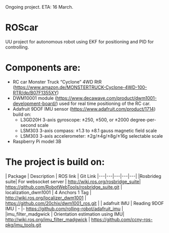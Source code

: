 <aside class="notice">
Ongoing project. ETA: 16 March.
</aside>

# ROScar
UU project for autonomous robot using EKF for positioning and PID for controlling.

# Components are:
 - RC car Monster Truck “Cyclone” 4WD RtR (https://www.amazon.de/MONSTERTRUCK-Cyclone-4WD-100-RTR/dp/B07F1355XY)
 - DWM10001 module (https://www.decawave.com/product/dwm1001-development-board/) used for real time positioning of the RC car.
 - Adafruit 9DOF IMU sensor (https://www.adafruit.com/product/1714) build on:
    - L3GD20H 3-axis gyroscope: ±250, ±500, or ±2000 degree-per-second scale
    - LSM303 3-axis compass: ±1.3 to ±8.1 gauss magnetic field scale
    - LSM303 3-axis accelerometer: ±2g/±4g/±8g/±16g selectable scale
 - Raspberry Pi model 3B

# The project is build on:

| Package | Description   | ROS link  | Git Link 
|---|---|---|---|---|
|Rosbrideg suite| For websocket server | http://wiki.ros.org/rosbridge_suite| https://github.com/RobotWebTools/rosbridge_suite.git
| localization_dwm1001  | 4 Anchors 1 Tag   | http://wiki.ros.org/localizer_dwm1001 | https://github.com/20chix/dwm1001_ros.git | 
| adafruit IMU | Reading 9DOF IMU | - |- https://github.com/rolling-robot/adafruit_imu |
|imu_filter_madgwick | Orientation estimation using IMU| http://wiki.ros.org/imu_filter_madgwick | https://github.com/ccny-ros-pkg/imu_tools.git
